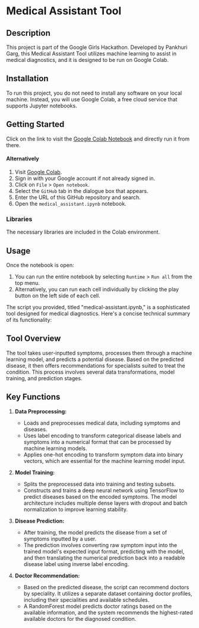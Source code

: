 # Medical Assistant Tool
 
## Description
This project is part of the Google Girls Hackathon. Developed by Pankhuri Garg, this Medical Assistant Tool utilizes machine learning to assist in medical diagnostics, and it is designed to be run on Google Colab.
 
## Installation
To run this project, you do not need to install any software on your local machine. Instead, you will use Google Colab, a free cloud service that supports Jupyter notebooks.

## Getting Started
Click on the link to visit the [Google Colab Notebook](https://colab.research.google.com/drive/1HH460antljCLFaiZ9sJwqS27yikmPz8f?usp=sharing) and directly run it from there.

#### Alternatively
1. Visit [Google Colab](https://colab.research.google.com/).
2. Sign in with your Google account if not already signed in.
3. Click on `File` > `Open notebook`.
4. Select the `GitHub` tab in the dialogue box that appears.
5. Enter the URL of this GitHub repository and search.
6. Open the `medical_assistant.ipynb` notebook.
 
### Libraries
The necessary libraries are included in the Colab environment.
 
## Usage
Once the notebook is open:
1. You can run the entire notebook by selecting `Runtime` > `Run all` from the top menu.
2. Alternatively, you can run each cell individually by clicking the play button on the left side of each cell.

The script you provided, titled "medical-assistant.ipynb," is a sophisticated tool designed for medical diagnostics. Here's a concise technical summary of its functionality:
 
## Tool Overview
The tool takes user-inputted symptoms, processes them through a machine learning model, and predicts a potential disease. Based on the predicted disease, it then offers recommendations for specialists suited to treat the condition. This process involves several data transformations, model training, and prediction stages.
 
## Key Functions
1. **Data Preprocessing:**
   - Loads and preprocesses medical data, including symptoms and diseases.
   - Uses label encoding to transform categorical disease labels and symptoms into a numerical format that can be processed by machine learning models.
   - Applies one-hot encoding to transform symptom data into binary vectors, which are essential for the machine learning model input.
 
2. **Model Training:**
   - Splits the preprocessed data into training and testing subsets.
   - Constructs and trains a deep neural network using TensorFlow to predict diseases based on the encoded symptoms. The model architecture includes multiple dense layers with dropout and batch normalization to improve learning stability.
 
3. **Disease Prediction:**
   - After training, the model predicts the disease from a set of symptoms inputted by a user.
   - The prediction involves converting raw symptom input into the trained model's expected input format, predicting with the model, and then translating the numerical prediction back into a readable disease label using inverse label encoding.
 
4. **Doctor Recommendation:**
   - Based on the predicted disease, the script can recommend doctors by speciality. It utilizes a separate dataset containing doctor profiles, including their specialities and available schedules.
   - A RandomForest model predicts doctor ratings based on the available information, and the system recommends the highest-rated available doctors for the diagnosed condition.
 

